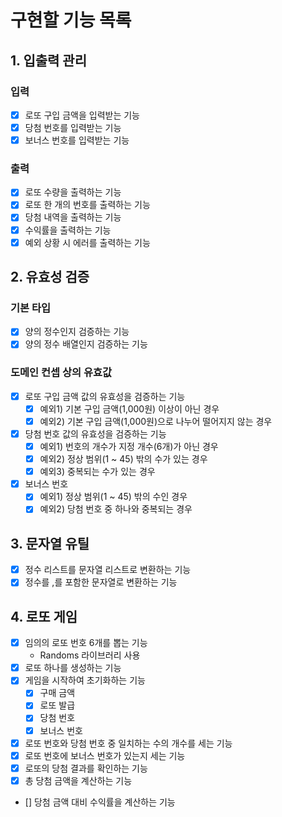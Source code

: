 # 구현할 기능 목록

## 1. 입출력 관리

### 입력

- [x] 로또 구입 금액을 입력받는 기능
- [x] 당첨 번호를 입력받는 기능
- [x] 보너스 번호를 입력받는 기능

### 출력

- [x] 로또 수량을 출력하는 기능
- [x] 로또 한 개의 번호를 출력하는 기능
- [x] 당첨 내역을 출력하는 기능
- [x] 수익률을 출력하는 기능
- [x] 예외 상황 시 에러를 출력하는 기능

## 2. 유효성 검증

### 기본 타입

- [x] 양의 정수인지 검증하는 기능
- [x] 양의 정수 배열인지 검증하는 기능

### 도메인 컨셉 상의 유효값

- [x] 로또 구입 금액 값의 유효성을 검증하는 기능
    - [x] 예외1) 기본 구입 금액(1,000원) 이상이 아닌 경우
    - [x] 예외2) 기본 구입 금액(1,000원)으로 나누어 떨어지지 않는 경우
- [x] 당첨 번호 값의 유효성을 검증하는 기능
    - [x] 예외1) 번호의 개수가 지정 개수(6개)가 아닌 경우
    - [x] 예외2) 정상 범위(1 ~ 45) 밖의 수가 있는 경우
    - [x] 예외3) 중복되는 수가 있는 경우
- [x] 보너스 번호
    - [x] 예외1) 정상 범위(1 ~ 45) 밖의 수인 경우
    - [x] 예외2) 당첨 번호 중 하나와 중복되는 경우

## 3. 문자열 유틸

- [x] 정수 리스트를 문자열 리스트로 변환하는 기능
- [x] 정수를 ,를 포함한 문자열로 변환하는 기능

## 4. 로또 게임

- [x] 임의의 로또 번호 6개를 뽑는 기능
    - Randoms 라이브러리 사용
- [x] 로또 하나를 생성하는 기능
- [x] 게임을 시작하여 초기화하는 기능
    - [x] 구매 금액
    - [x] 로또 발급
    - [x] 당첨 번호
    - [x] 보너스 번호
- [x] 로또 번호와 당첨 번호 중 일치하는 수의 개수를 세는 기능
- [x] 로또 번호에 보너스 번호가 있는지 세는 기능
- [x] 로또의 당첨 결과를 확인하는 기능
- [x] 총 당첨 금액을 계산하는 기능
- [] 당첨 금액 대비 수익률을 계산하는 기능
